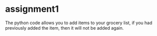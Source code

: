 # assignment1

The python code allows you to add items to your grocery list, if you had previously added the item, then it will not be added again.
